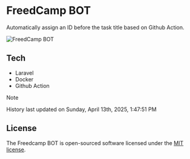 # FreedCamp BOT

Automatically assign an ID before the task title based on Github Action.

![FreedCamp BOT](https://repository-images.githubusercontent.com/737932867/7d34798b-2680-471c-b089-a78a718d3d6a)

## Tech

- Laravel
- Docker
- Github Action

> [!NOTE]  
> History last updated on Sunday, April 13th, 2025, 1:47:51 PM

## License

The Freedcamp BOT is open-sourced software licensed under the [MIT license](https://opensource.org/licenses/MIT).
